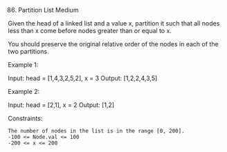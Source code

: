 86. Partition List
Medium

Given the head of a linked list and a value x, partition it such that all nodes less than x come before nodes greater than or equal to x.

You should preserve the original relative order of the nodes in each of the two partitions.

 

Example 1:

Input: head = [1,4,3,2,5,2], x = 3
Output: [1,2,2,4,3,5]

Example 2:

Input: head = [2,1], x = 2
Output: [1,2]

 

Constraints:

    The number of nodes in the list is in the range [0, 200].
    -100 <= Node.val <= 100
    -200 <= x <= 200

